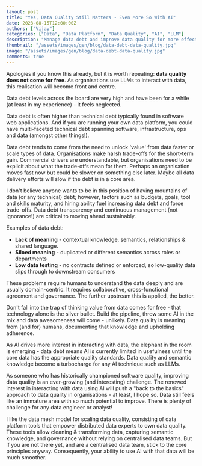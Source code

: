 ```yaml
---
layout: post
title: "Yes, Data Quality Still Matters - Even More So With AI"
date: 2023-08-15T12:00:00Z
authors: ["Vijay"]
categories: ["Data", "Data Platform", "Data Quality", "AI", "LLM"]
description: "Manage data debt and improve data quality for more effective AI"
thumbnail: "/assets/images/gen/blog/data-debt-data-quality.jpg"
image: "/assets/images/gen/blog/data-debt-data-quality.jpg"
comments: true
---
```

Apologies if you know this already, but it is worth repeating: **data quality does not come for free**. As organisations use LLMs to interact with data, this realisation will become front and centre.

Data debt levels across the board are very high and have been for a while (at least in my experience) - it feels neglected.

Data debt is often higher than technical debt typically found in software web applications. And if you are running your own data platform, you could have multi-faceted technical debt spanning software, infrastructure, ops and data (amongst other things!).

Data debt tends to come from the need to unlock 'value' from data faster or scale types of data. Organisations make harsh trade-offs for the short-term gain. Commercial drivers are understandable, but organisations need to be explicit about what the trade-offs mean for them. Perhaps an organisation moves fast now but could be slower on something else later. Maybe all data delivery efforts will slow if the debt is in a core area.

I don't believe anyone wants to be in this position of having mountains of data (or any technical) debt; however, factors such as budgets, goals, tool and skills maturity, and hiring ability fuel increasing data debt and force trade-offs. Data debt transparency and continuous management (not ignorance!) are critical to moving ahead sustainably.

Examples of data debt:

* **Lack of meaning** - contextual knowledge, semantics, relationships & shared language.
* **Siloed meaning** - duplicated or different semantics across roles or departments
* **Low data testing** - no contracts defined or enforced, so low-quality data slips through to downstream consumers

These problems require humans to understand the data deeply and are usually domain-centric. It requires collaborative, cross-functional agreement and governance. The further upstream this is applied, the better.

Don't fall into the trap of thinking value from data comes for free - that technology alone is the silver bullet. Build the pipeline, throw some AI in the mix and data awesomeness will come - unlikely. Data quality is meaning from (and for) humans, documenting that knowledge and upholding adherence.

As AI drives more interest in interacting with data, the elephant in the room is emerging - data debt means AI is currently limited in usefulness until the core data has the appropriate quality standards. Data quality and semantic knowledge become a turbocharge for any AI technique such as LLMs.

As someone who has historically championed software quality, improving data quality is an ever-growing (and interesting) challenge. The renewed interest in interacting with data using AI will push a "back to the basics" approach to data quality in organisations - at least, I hope so. Data still feels like an immature area with so much potential to improve. There is plenty of challenge for any data engineer or analyst!

I like the data mesh model for scaling data quality, consisting of data platform tools that empower distributed data experts to own data quality. These tools allow cleaning & transforming data, capturing semantic knowledge, and governance without relying on centralised data teams. But if you are not there yet, and are a centralised data team, stick to the core principles anyway. Consequently, your ability to use AI with that data will be much smoother.